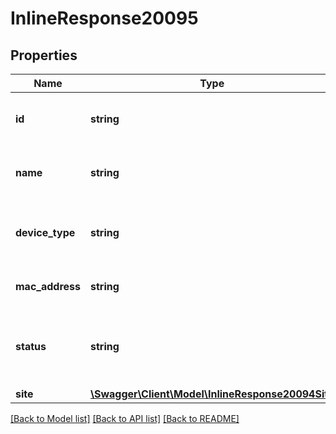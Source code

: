 # InlineResponse20095

## Properties
Name | Type | Description | Notes
------------ | ------------- | ------------- | -------------
**id** | **string** | Unique Identifier of the common area phone. | [optional] 
**name** | **string** | Display name of the common area phone. | [optional] 
**device_type** | **string** | Type of device (manufacturer name + model name). | [optional] 
**mac_address** | **string** | Mac address or serial number. | [optional] 
**status** | **string** | Status of the common area phone. It can be either &#x60;online&#x60; or &#x60;offline&#x60;. | [optional] 
**site** | [**\Swagger\Client\Model\InlineResponse20094Site**](InlineResponse20094Site.md) |  | [optional] 

[[Back to Model list]](../README.md#documentation-for-models) [[Back to API list]](../README.md#documentation-for-api-endpoints) [[Back to README]](../README.md)


